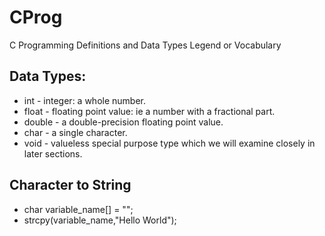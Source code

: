 # CProg
C Programming Definitions and Data Types Legend or Vocabulary


## Data Types:

* int - integer: a whole number.
* float - floating point value: ie a number with a fractional part.
* double - a double-precision floating point value.
* char - a single character.
* void - valueless special purpose type which we will examine closely in later sections.

## Character to String

* char variable_name[] = "";
* strcpy(variable_name,"Hello World");
